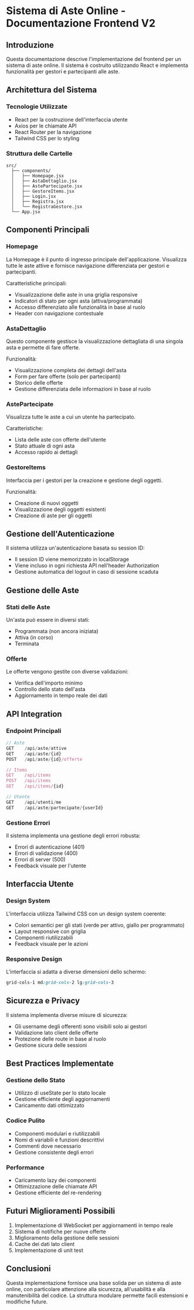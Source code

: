 # Sistema di Aste Online - Documentazione Frontend V2

## Introduzione
Questa documentazione descrive l'implementazione del frontend per un sistema di aste online. Il sistema è costruito utilizzando React e implementa funzionalità per gestori e partecipanti alle aste.

## Architettura del Sistema

### Tecnologie Utilizzate
- React per la costruzione dell'interfaccia utente
- Axios per le chiamate API
- React Router per la navigazione
- Tailwind CSS per lo styling

### Struttura delle Cartelle
```
src/
  ├── components/
  │   ├── Homepage.jsx
  │   ├── AstaDettaglio.jsx
  │   ├── AstePartecipate.jsx
  │   ├── GestoreItems.jsx
  │   ├── Login.jsx
  │   ├── Registra.jsx
  │   └── RegistraGestore.jsx
  └── App.jsx
```

## Componenti Principali

### Homepage
La Homepage è il punto di ingresso principale dell'applicazione. Visualizza tutte le aste attive e fornisce navigazione differenziata per gestori e partecipanti.

Caratteristiche principali:
- Visualizzazione delle aste in una griglia responsive
- Indicatori di stato per ogni asta (attiva/programmata)
- Accesso differenziato alle funzionalità in base al ruolo
- Header con navigazione contestuale

### AstaDettaglio
Questo componente gestisce la visualizzazione dettagliata di una singola asta e permette di fare offerte.

Funzionalità:
- Visualizzazione completa dei dettagli dell'asta
- Form per fare offerte (solo per partecipanti)
- Storico delle offerte
- Gestione differenziata delle informazioni in base al ruolo

### AstePartecipate
Visualizza tutte le aste a cui un utente ha partecipato.

Caratteristiche:
- Lista delle aste con offerte dell'utente
- Stato attuale di ogni asta
- Accesso rapido ai dettagli

### GestoreItems
Interfaccia per i gestori per la creazione e gestione degli oggetti.

Funzionalità:
- Creazione di nuovi oggetti
- Visualizzazione degli oggetti esistenti
- Creazione di aste per gli oggetti

## Gestione dell'Autenticazione
Il sistema utilizza un'autenticazione basata su session ID:
- Il session ID viene memorizzato in localStorage
- Viene incluso in ogni richiesta API nell'header Authorization
- Gestione automatica del logout in caso di sessione scaduta

## Gestione delle Aste

### Stati delle Aste
Un'asta può essere in diversi stati:
- Programmata (non ancora iniziata)
- Attiva (in corso)
- Terminata

### Offerte
Le offerte vengono gestite con diverse validazioni:
- Verifica dell'importo minimo
- Controllo dello stato dell'asta
- Aggiornamento in tempo reale dei dati

## API Integration

### Endpoint Principali
```javascript
// Aste
GET    /api/aste/attive
GET    /api/aste/{id}
POST   /api/aste/{id}/offerte

// Items
GET    /api/items
POST   /api/items
GET    /api/items/{id}

// Utente
GET    /api/utenti/me
GET    /api/aste/partecipate/{userId}
```

### Gestione Errori
Il sistema implementa una gestione degli errori robusta:
- Errori di autenticazione (401)
- Errori di validazione (400)
- Errori di server (500)
- Feedback visuale per l'utente

## Interfaccia Utente

### Design System
L'interfaccia utilizza Tailwind CSS con un design system coerente:
- Colori semantici per gli stati (verde per attivo, giallo per programmato)
- Layout responsive con griglia
- Componenti riutilizzabili
- Feedback visuale per le azioni

### Responsive Design
L'interfaccia si adatta a diverse dimensioni dello schermo:
```css
grid-cols-1 md:grid-cols-2 lg:grid-cols-3
```

## Sicurezza e Privacy
Il sistema implementa diverse misure di sicurezza:
- Gli username degli offerenti sono visibili solo ai gestori
- Validazione lato client delle offerte
- Protezione delle route in base al ruolo
- Gestione sicura delle sessioni

## Best Practices Implementate

### Gestione dello Stato
- Utilizzo di useState per lo stato locale
- Gestione efficiente degli aggiornamenti
- Caricamento dati ottimizzato

### Codice Pulito
- Componenti modulari e riutilizzabili
- Nomi di variabili e funzioni descrittivi
- Commenti dove necessario
- Gestione consistente degli errori

### Performance
- Caricamento lazy dei componenti
- Ottimizzazione delle chiamate API
- Gestione efficiente del re-rendering

## Futuri Miglioramenti Possibili
1. Implementazione di WebSocket per aggiornamenti in tempo reale
2. Sistema di notifiche per nuove offerte
3. Miglioramento della gestione delle sessioni
4. Cache dei dati lato client
5. Implementazione di unit test

## Conclusioni
Questa implementazione fornisce una base solida per un sistema di aste online, con particolare attenzione alla sicurezza, all'usabilità e alla manutenibilità del codice. La struttura modulare permette facili estensioni e modifiche future.